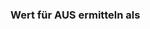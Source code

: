 ﻿### Wert für AUS ermitteln als

<!-- DOCCONTENT 
Der Wert des Ausgangs wird ermittelt durch die Berechnung der eingestellten Funktion.
-->

